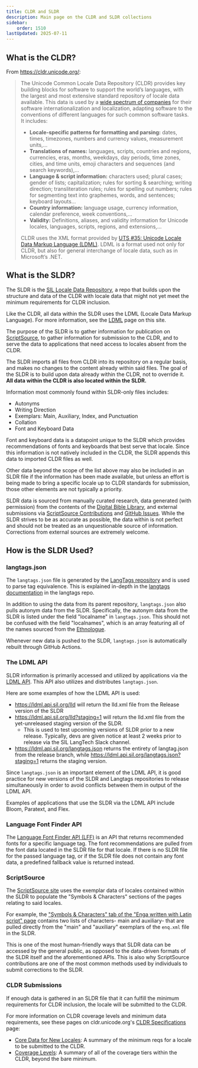```yaml
---
title: CLDR and SLDR
description: Main page on the CLDR and SLDR collections 
sidebar:
    order: 1510
lastUpdated: 2025-07-11
---
```


## What is the CLDR?

From https://cldr.unicode.org/:
 
> The Unicode Common Locale Data Repository (CLDR) provides key building blocks for software to support the world’s languages, with the largest and most extensive standard repository of locale data available. This data is used by a [wide spectrum of companies](https://cldr.unicode.org/#who-uses-cldr) for their software internationalization and localization, adapting software to the conventions of different languages for such common software tasks. It includes:
> 
> - **Locale-specific patterns for formatting and parsing:** dates, times, timezones, numbers and currency values, measurement units,…
> - **Translations of names:** languages, scripts, countries and regions, currencies, eras, months, weekdays, day periods, time zones, cities, and time units, emoji characters and sequences (and search keywords),…
> - **Language & script information:** characters used; plural cases; gender of lists; capitalization; rules for sorting & searching; writing direction; transliteration rules; rules for spelling out numbers; rules for segmenting text into graphemes, words, and sentences; keyboard layouts…
> - **Country information:** language usage, currency information, calendar preference, week conventions,…
> - **Validity:** Definitions, aliases, and validity information for Unicode locales, languages, scripts, regions, and extensions,…
> 
> CLDR uses the XML format provided by [UTS #35: Unicode Locale Data Markup Language (LDML)][uts35]. LDML is a format used not only for CLDR, but also for general interchange of locale data, such as in Microsoft’s .NET.

## What is the SLDR?

The SLDR is the [SIL Locale Data Repository][sldrrepo], a repo that builds upon the structure and data of the CLDR with locale data that might not yet meet the minimum requirements for CLDR inclusion. 

Like the CLDR, all data within the SLDR uses the LDML (Locale Data Markup Language). For more information, see the [LDML][ldml] page on this site. 

The purpose of the SLDR is to gather information for publication on [ScriptSource][scriptsource], to gather information for submission to the CLDR, and to serve the data to applications that need access to locales absent from the CLDR.

The SLDR imports all files from CLDR into its repository on a regular basis, and makes no changes to the content already within said files. The goal of the SLDR is to build upon data already within the CLDR, not to override it. **All data within the CLDR is also located within the SLDR.** 

Information most commonly found within SLDR-only files includes:
- Autonyms
- Writing Direction
- Exemplars: Main, Auxiliary, Index, and Punctuation
- Collation
- Font and Keyboard Data

Font and keyboard data is a datapoint unique to the SLDR which provides recommendations of fonts and keyboards that best serve that locale. Since this information is not natively included in the CLDR, the SLDR appends this data to imported CLDR files as well. 

Other data beyond the scope of the list above may also be included in an SLDR file if the information has been made available, but unless an effort is being made to bring a specific locale up to CLDR standards for submission, those other elements are not typically a priority.

SLDR data is sourced from manually curated research, data generated (with permission) from the contents of the [Digital Bible Library][dbl], and external submissions via [ScriptSource Contributions][scrsourcontr] and [GitHub Issues][sldrissues]. While the SLDR strives to be as accurate as possible, the data within is not perfect and should not be treated as an unquestionable source of information. Corrections from external sources are extremely welcome.  

## How is the SLDR Used?

### langtags.json

The `langtags.json` file is generated by the [LangTags repository][langtag] and is used to parse tag equivalence. This is explained in-depth in the [langtags documentation](https://github.com/silnrsi/langtags/blob/master/doc/langtags.md) in the langtags repo. 

In addition to using the data from its parent repository, `langtags.json` also pulls autonym data from the SLDR. Specifically, the autonym data from the SLDR is listed under the field "localname" in `langtags.json`. This should not be confused with the field "localnames", which is an array featuring all of the names sourced from the [Ethnologue][ethnologue]. 

Whenever new data is pushed to the SLDR, `langtags.json` is automatically rebuilt through GitHub Actions. 

### The LDML API

SLDR information is primarily accessed and utilized by applications via the [LDML API][ldmlapi]. This API also utilizes and distributes `langtags.json`.

Here are some examples of how the LDML API is used:
- https://ldml.api.sil.org/lld will return the lld.xml file from the Release version of the SLDR
- https://ldml.api.sil.org/lld?staging=1 will return the lld.xml file from the yet-unreleased staging version of the SLDR. 
  - This is used to test upcoming versions of SLDR prior to a new release. Typically, devs are given notice at least 2 weeks prior to release via the SIL LangTech Slack channel. 
- https://ldml.api.sil.org/langtags.json  returns the entirety of langtag.json from the release branch, while https://ldml.api.sil.org/langtags.json?staging=1 returns the staging version.

Since `langtags.json` is an important element of the LDML API, it is good practice for new versions of the SLDR and Langtags repositories to release simultaneously in order to avoid conflicts between them in output of the LDML API. 

Examples of applications that use the SLDR via the LDML API include Bloom, Paratext, and Flex. 

### Language Font Finder API

The [Language Font Finder API (LFF)][lff] is an API that returns recommended fonts for a specific language tag. The font recommendations are pulled from the font data located in the SLDR file for that locale. If there is no SLDR file for the passed language tag, or if the SLDR file does not contain any font data, a predefined fallback value is returned instead. 

### ScriptSource

The [ScriptSource site][scriptsource] uses the exemplar data of locales contained within the SLDR to populate the "Symbols & Characters" sections of the pages relating to said locales. 

For example, the ["Symbols & Characters" tab of the "Enga written with Latin script" page](https://scriptsource.org/cms/scripts/page.php?item_id=wrSys_detail_sym&uid=rfsnw2cbyd) contains two lists of characters- main and auxiliary- that are pulled directly from the "main" and "auxiliary" exemplars of the `enq.xml` file in the SLDR. 

This is one of the most human-friendly ways that SLDR data can be accessed by the general public, as opposed to the data-driven formats of the SLDR itself and the aforementioned APIs. This is also why ScriptSource contributions are one of the most common methods used by individuals to submit corrections to the SLDR. 

### CLDR Submissions

If enough data is gathered in an SLDR file that it can fulfill the minimum requirements for CLDR inclusion, the locale will be submitted to the CLDR. 

For more information on CLDR coverage levels and minimum data requirements, see these pages on cldr.unicode.org's [CLDR Specifications][cldrspec] page:
- [Core Data for New Locales](https://cldr.unicode.org/index/cldr-spec/core-data-for-new-locales): A summary of the minimum reqs for a locale to be submitted to the CLDR.
- [Coverage Levels](https://cldr.unicode.org/index/cldr-spec/coverage-levels): A summary of all of the coverage tiers within the CLDR, beyond the bare minimum. 


[uts35]: https://www.unicode.org/reports/tr35/
[ldml]: /topics/writingsystems/ldml
[sldrrepo]: https://github.com/silnrsi/sldr
[scriptsource]: https://scriptsource.org
[dbl]: https://thedigitalbiblelibrary.org/ 
[sldrissues]: https://github.com/silnrsi/sldr/issues
[scrsourcontr]: https://scriptsource.org/entry/tx7kq3wgzd
[ldmlapi]: https://ldml.api.sil.org/
[langtag]: /topics/writingsystems/language-tagging
[lff]: https://github.com/silnrsi/langfontfinder/tree/main
[cldrspec]: https://cldr.unicode.org/index/cldr-spec
[ethnologue]: https://www.ethnologue.com/
